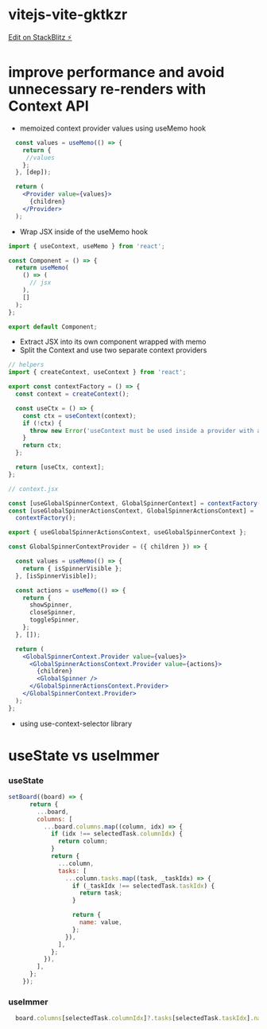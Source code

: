 # vitejs-vite-gktkzr

[Edit on StackBlitz ⚡️](https://stackblitz.com/edit/vitejs-vite-gktkzr)

# improve performance and avoid unnecessary re-renders with Context API

- memoized context provider values using useMemo hook

```jsx
  const values = useMemo(() => {
    return {
     //values
    };
  }, [dep]);

  return (
    <Provider value={values}>
      {children}
    </Provider>
  );

```

- Wrap JSX inside of the useMemo hook

```jsx
import { useContext, useMemo } from 'react';

const Component = () => {
  return useMemo(
    () => (
      // jsx
    ),
    []
  );
};

export default Component;

```

- Extract JSX into its own component wrapped with memo
- Split the Context and use two separate context providers

```jsx
// helpers
import { createContext, useContext } from 'react';

export const contextFactory = () => {
  const context = createContext();

  const useCtx = () => {
    const ctx = useContext(context);
    if (!ctx) {
      throw new Error('useContext must be used inside a provider with a value');
    }
    return ctx;
  };

  return [useCtx, context];
};

// context.jsx

const [useGlobalSpinnerContext, GlobalSpinnerContext] = contextFactory();
const [useGlobalSpinnerActionsContext, GlobalSpinnerActionsContext] =
  contextFactory();

export { useGlobalSpinnerActionsContext, useGlobalSpinnerContext };

const GlobalSpinnerContextProvider = ({ children }) => {

  const values = useMemo(() => {
    return { isSpinnerVisible };
  }, [isSpinnerVisible]);

  const actions = useMemo(() => {
    return {
      showSpinner,
      closeSpinner,
      toggleSpinner,
    };
  }, []);

  return (
    <GlobalSpinnerContext.Provider value={values}>
      <GlobalSpinnerActionsContext.Provider value={actions}>
        {children}
        <GlobalSpinner />
      </GlobalSpinnerActionsContext.Provider>
    </GlobalSpinnerContext.Provider>
  );
};

```

- using use-context-selector library

# useState vs useImmer

### useState

```jsx
setBoard((board) => {
      return {
        ...board,
        columns: [
          ...board.columns.map((column, idx) => {
            if (idx !== selectedTask.columnIdx) {
              return column;
            }
            return {
              ...column,
              tasks: [
                ...column.tasks.map((task, _taskIdx) => {
                  if (_taskIdx !== selectedTask.taskIdx) {
                    return task;
                  }

                  return {
                    name: value,
                  };
                }),
              ],
            };
          }),
        ],
      };
    });
```

### useImmer

```jsx
  board.columns[selectedTask.columnIdx]?.tasks[selectedTask.taskIdx].name = value
```
